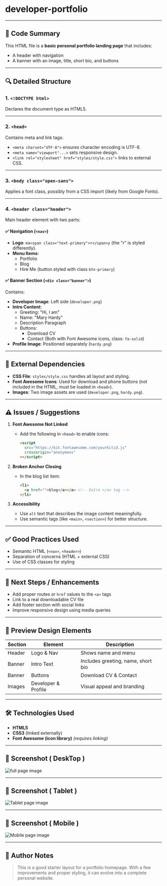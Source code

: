 # developer-portfolio

---

## 🧠 Code Summary

This HTML file is a **basic personal portfolio landing page** that includes:

- A header with navigation
- A banner with an image, title, short bio, and buttons

---

## 🔍 Detailed Structure

### 1. `<!DOCTYPE html>`

Declares the document type as HTML5.

---

### 2. `<head>`

Contains meta and link tags:

- `<meta charset="UTF-8">` ensures character encoding is UTF-8.
- `<meta name="viewport"...>` sets responsive design.
- `<link rel="stylesheet" href="styles/style.css">` links to external CSS.

---

### 3. `<body class="open-sans">`

Applies a font class, possibly from a CSS import (likely from Google Fonts).

---

### 4. `<header class="header">`

Main header element with two parts:

#### ✅ Navigation (`<nav>`)

- **Logo**: `ma<span class="text-primary">r</span>y` (the "r" is styled differently).
- **Menu Items**:
  - Portfolio
  - Blog
  - Hire Me (button styled with class `btn-primary`)

#### ✅ Banner Section (`<div class="banner">`)

Contains:

- **Developer Image**: Left side (`developer.png`)
- **Intro Content**:
  - Greeting: "Hi, I am"
  - Name: "Mary Hardy"
  - Description Paragraph
  - Buttons:
    - Download CV
    - Contact (Both with Font Awesome icons, class: `fa-solid`)
- **Profile Image**: Positioned separately (`hardy.png`)

---

## 🧩 External Dependencies

- **CSS File**: `styles/style.css` handles all layout and styling.
- **Font Awesome Icons**: Used for download and phone buttons (not included in the HTML, must be loaded in `<head>`).
- **Images**: Two image assets are used (`developer.png`, `hardy.png`).

---

## ⚠️ Issues / Suggestions

1. **Font Awesome Not Linked**

   - Add the following in `<head>` to enable icons:
     ```html
     <script
       src="https://kit.fontawesome.com/yourkitid.js"
       crossorigin="anonymous"
     ></script>
     ```

2. **Broken Anchor Closing**

   - In the blog list item:
     ```html
     <li>
       <a href="">blog</a></a> <!-- Extra </a> tag -->
     </li>
     ```

3. **Accessibility**
   - Use `alt` text that describes the image content meaningfully.
   - Use semantic tags (like `<main>`, `<section>`) for better structure.

---

## ✅ Good Practices Used

- Semantic HTML (`<nav>`, `<header>`)
- Separation of concerns (HTML + external CSS)
- Use of CSS classes for styling

---

## 📌 Next Steps / Enhancements

- Add proper routes or `href` values to the `<a>` tags
- Link to a real downloadable CV file
- Add footer section with social links
- Improve responsive design using media queries

---

## 📸 Preview Design Elements

| Section | Element             | Description                        |
| ------- | ------------------- | ---------------------------------- |
| Header  | Logo & Nav          | Shows name and menu                |
| Banner  | Intro Text          | Includes greeting, name, short bio |
| Banner  | Buttons             | Download CV & Contact              |
| Images  | Developer & Profile | Visual appeal and branding         |

---

## 🛠 Technologies Used

- **HTML5**
- **CSS3** (linked externally)
- **Font Awesome (icon library)** _(requires linking)_

---

## 📸 Screenshot ( DeskTop )


<img src="./full-page-image/developer-portfolio-full-page-image.png" alt="full page image">

---

## 📸 Screenshot ( Tablet )

<img src="./full-page-image/tablet-s-full-image.png" alt="Tablet page image">

---

## 📸 Screenshot ( Mobile )


<img src="./full-page-image/mobile-s-full-image.png" alt="Mobile page image">

---

## 📁 Author Notes

> This is a good starter layout for a portfolio homepage. With a few improvements and proper styling, it can evolve into a complete personal website.
